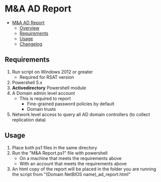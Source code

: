 # M&A AD Report

- [M&A AD Report](#ma-ad-report)
  - [Overview](#overview)
  - [Requirements](#requirements)
  - [Usage](#usage)
  - [Changelog](#changelog)

## Requirements

1. Run script on Windows 2012 or greater
   - Required for RSAT version
2. Powershell 5.x
3. **Activedirectory** Powershell module
4. A Domain admin level account
   - This is required to report
     - Fine-grained password policies by default
     - Domain trusts
5. Network level access to query all AD domain controllers (to collect replication data)

## Usage

1. Place both ps1 files in the same directory
2. Run the "M&A Report.ps1" file with powershell
   - On a machine that meets the requirements above
   - With an account that meets the requirements above
3. An html copy of the report will be placed in the folder you are running the script from "(Domain NetBIOS name)_ad_report.html"

